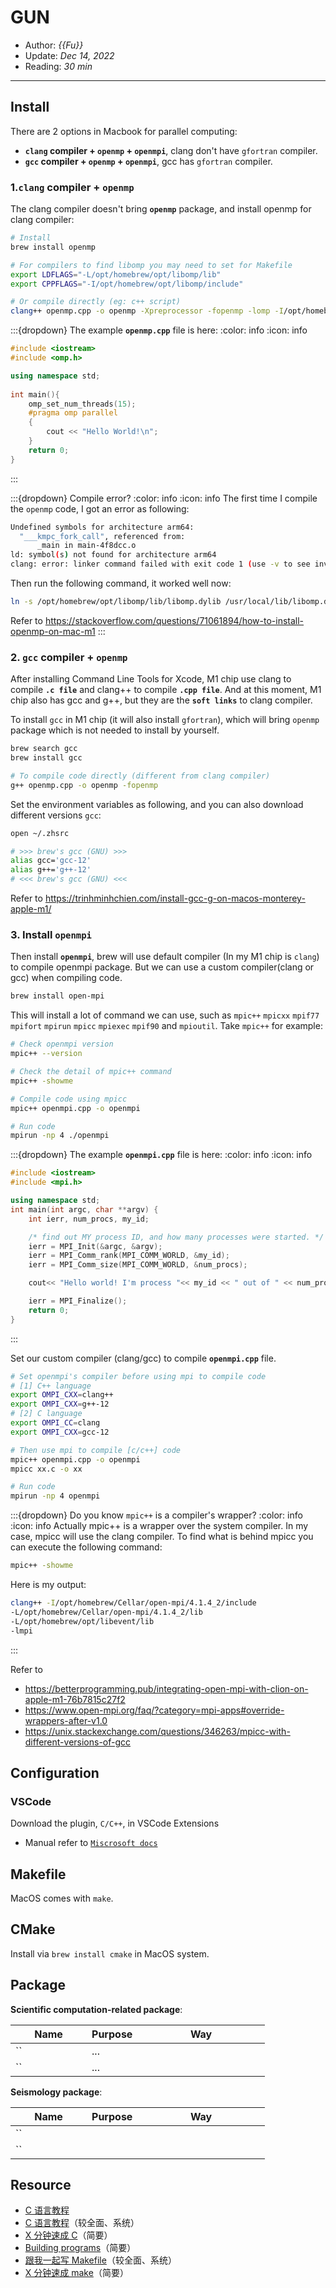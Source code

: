 # GUN

- Author: *{{Fu}}*
- Update: *Dec 14, 2022*
- Reading: *30 min*

---


## Install

There are 2 options in Macbook for parallel computing:
- **`clang` compiler + `openmp` + `openmpi`**, clang don't have `gfortran` compiler.
- **`gcc` compiler + `openmp` + `openmpi`**, gcc has `gfortran` compiler.

### 1.`clang` compiler + `openmp`

The clang compiler doesn't bring **`openmp`** package, and install openmp for clang compiler:

```bash
# Install
brew install openmp

# For compilers to find libomp you may need to set for Makefile
export LDFLAGS="-L/opt/homebrew/opt/libomp/lib"
export CPPFLAGS="-I/opt/homebrew/opt/libomp/include"

# Or compile directly (eg: c++ script)
clang++ openmp.cpp -o openmp -Xpreprocessor -fopenmp -lomp -I/opt/homebrew/opt/libomp/include  -L/opt/homebrew/opt/libomp/lib 
```


:::{dropdown} The example **`openmp.cpp`** file is here:
:color: info
:icon: info
```c++
#include <iostream>  
#include <omp.h>  

using namespace std;  
  
int main(){  
    omp_set_num_threads(15);
    #pragma omp parallel  
    {  
        cout << "Hello World!\n";  
    }  
    return 0;  
}  
```
:::


:::{dropdown} Compile error?
:color: info
:icon: info
The first time I compile the `openmp` code, I got an error as following:
```bash
Undefined symbols for architecture arm64:
  "___kmpc_fork_call", referenced from:
      _main in main-4f8dcc.o
ld: symbol(s) not found for architecture arm64
clang: error: linker command failed with exit code 1 (use -v to see invocation)
```

Then run the following command, it worked well now:
```bash
ln -s /opt/homebrew/opt/libomp/lib/libomp.dylib /usr/local/lib/libomp.dylib
```

Refer to https://stackoverflow.com/questions/71061894/how-to-install-openmp-on-mac-m1 
:::




### 2. `gcc` compiler + `openmp` 

After installing Command Line Tools for Xcode, M1 chip use clang to compile **`.c file`** and clang++ to compile **`.cpp file`**. 
And at this moment, M1 chip also has gcc and g++, but they are the **`soft links`** to clang compiler.

To install `gcc` in M1 chip (it will also install `gfortran`), which will bring `openmp` package which is not needed to install by yourself.

```bash
brew search gcc
brew install gcc

# To compile code directly (different from clang compiler)
g++ openmp.cpp -o openmp -fopenmp
```

Set the environment variables as following, and you can also download different versions `gcc`:

```bash
open ~/.zhsrc

# >>> brew's gcc (GNU) >>>
alias gcc='gcc-12'
alias g++='g++-12'
# <<< brew's gcc (GNU) <<<
```

Refer to https://trinhminhchien.com/install-gcc-g-on-macos-monterey-apple-m1/




### 3. Install `openmpi`

Then install **`openmpi`**, brew will use default compiler (In my M1 chip is `clang`) to compile openmpi package.
But we can use a custom compiler(clang or gcc) when compiling code.


```bash
brew install open-mpi
```

This will install a lot of command we can use, such as 
`mpic++` `mpicxx` `mpif77` `mpifort` `mpirun` `mpicc` `mpiexec` `mpif90` and `mpioutil`.
Take `mpic++` for example:

```bash
# Check openmpi version
mpic++ --version

# Check the detail of mpic++ command
mpic++ -showme

# Compile code using mpicc
mpic++ openmpi.cpp -o openmpi

# Run code
mpirun -np 4 ./openmpi
```

:::{dropdown} The example **`openmpi.cpp`** file is here:
:color: info
:icon: info
```c++
#include <iostream>  
#include <mpi.h>

using namespace std;  
int main(int argc, char **argv) {
    int ierr, num_procs, my_id;

    /* find out MY process ID, and how many processes were started. */
    ierr = MPI_Init(&argc, &argv);
    ierr = MPI_Comm_rank(MPI_COMM_WORLD, &my_id);
    ierr = MPI_Comm_size(MPI_COMM_WORLD, &num_procs);

    cout<< "Hello world! I'm process "<< my_id << " out of " << num_procs << " processes" << endl;

    ierr = MPI_Finalize();
    return 0;
}
```
:::

Set our custom compiler (clang/gcc) to compile **`openmpi.cpp`** file.

```bash
# Set openmpi's compiler before using mpi to compile code
# [1] C++ language
export OMPI_CXX=clang++
export OMPI_CXX=g++-12
# [2] C language
export OMPI_CC=clang
export OMPI_CXX=gcc-12

# Then use mpi to compile [c/c++] code
mpic++ openmpi.cpp -o openmpi
mpicc xx.c -o xx

# Run code
mpirun -np 4 openmpi
```

:::{dropdown} Do you know `mpic++` is a compiler's wrapper?
:color: info
:icon: info
Actually mpic++ is a wrapper over the system compiler. In my case, mpicc will use the clang compiler. To find what is behind mpicc you can execute the following command:

```bash
mpic++ -showme
```

Here is my output:
```bash
clang++ -I/opt/homebrew/Cellar/open-mpi/4.1.4_2/include 
-L/opt/homebrew/Cellar/open-mpi/4.1.4_2/lib 
-L/opt/homebrew/opt/libevent/lib 
-lmpi
```

:::

Refer to 
- https://betterprogramming.pub/integrating-open-mpi-with-clion-on-apple-m1-76b7815c27f2
- https://www.open-mpi.org/faq/?category=mpi-apps#override-wrappers-after-v1.0
- https://unix.stackexchange.com/questions/346263/mpicc-with-different-versions-of-gcc








## Configuration




### VSCode

Download the plugin, `C/C++`, in VSCode Extensions

- Manual refer to [`Miscrosoft docs`](https://code.visualstudio.com/docs/python/python-tutorial)


## Makefile

MacOS comes with `make`.

## CMake

Install via `brew install cmake` in MacOS system.


## Package

<style>
table th:first-of-type {
    width: 30%;
}
table th:nth-of-type(2) {
    width: 50%;
}
table th:nth-of-type(2) {
    width: 20%;
}
</style>


**Scientific computation-related package**:

|    Name       |    Purpose    |    Way       |     
| ------------  | ------------- | :----------: |
| ``   | ...       |      |
| ``   | ...       |      |

**Seismology package**:

|     Name     |    Purpose    |     Way       |     
| ------------ | ------------- | :-----------: |
| ``   |        |      |
| ``   |        |      |



## Resource


- [C 语言教程](https://wangdoc.com/clang/)
- [C 语言教程](https://www.runoob.com/cprogramming/c-tutorial.html)（较全面、系统）
- [X 分钟速成 C](https://learnxinyminutes.com/docs/zh-cn/c-cn/)（简要）
- [Building programs](https://fortran-lang.org/learn/building_programs)（简要）
- [跟我一起写 Makefile](https://seisman.github.io/how-to-write-makefile/)（较全面、系统）
- [X 分钟速成 make](https://learnxinyminutes.com/docs/zh-cn/make-cn/)（简要）